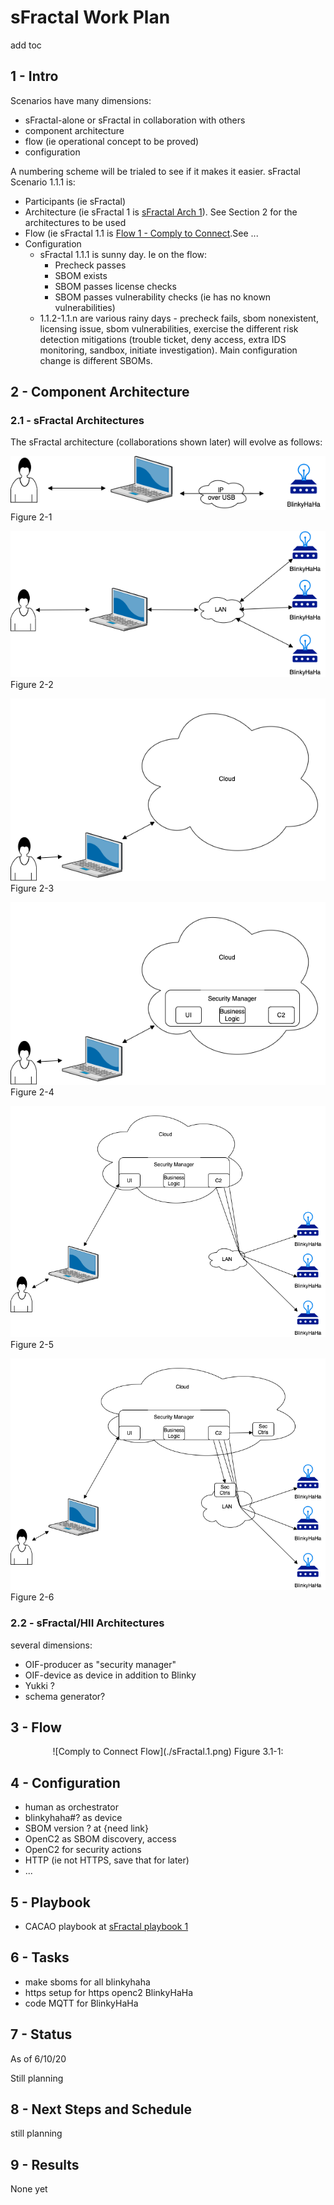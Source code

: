 # sFractal Work Plan
add toc

## 1 - Intro
Scenarios have many dimensions:
- sFractal-alone or sFractal in collaboration with others
- component architecture
- flow (ie operational concept to be proved)
- configuration

A numbering scheme will be trialed to see if it
makes it easier.
sFractal Scenario 1.1.1 is:
- Participants (ie sFractal)
- Architecture (ie sFractal 1 is [sFractal Arch 1](./arch.01.trivial.pi.lan.png)). See Section 2 for the architectures to be used
- Flow (ie sFractal 1.1 is  [Flow 1 - Comply to Connect](./sFractal.1.png).See ...
- Configuration
   - sFractal 1.1.1 is sunny day. Ie on the flow:
      - Precheck passes
      - SBOM exists
      - SBOM passes license checks
      - SBOM passes vulnerability checks (ie has no known vulnerabilities)
    - 1.1.2-1.1.n are various rainy days - precheck fails, sbom nonexistent, licensing issue, sbom vulnerabilities, exercise the different risk detection mitigations (trouble ticket, deny access, extra IDS monitoring, sandbox, initiate investigation). Main configuration change is different SBOMs.

## 2 - Component Architecture

### 2.1 - sFractal Architectures

The sFractal architecture (collaborations shown later) will evolve as follows:
<p align="center">

![Laptop to RPi via USB](./arch.01.trivial.pi.lan.png)
Figure 2-1

![Lan to multiple Pi's](./arch.02.pi.lan.png)
Figure 2-2

![Cloud](./arch.03.cloud.init.png)
Figure 2-3

![Cloud Applications](./arch.04.cloud.securityMgr.png)
Figure 2-4

![Cloud/BlinkyHaHa](./arch.05.cloud.blinky.png)
Figure 2-5

![Security Controls](./arch.06.security.controls.png)
Figure 2-6


</p>

### 2.2 - sFractal/HII Architectures
several dimensions:
- OIF-producer as "security manager"
- OIF-device as device in addition to Blinky
- Yukki ?
- schema generator?

## 3 - Flow

<p align="center">
![Comply to Connect Flow](./sFractal.1.png)
Figure 3.1-1:
</p>

## 4 - Configuration
- human as orchestrator
- blinkyhaha#? as device
- SBOM version ? at {need link}
- OpenC2 as SBOM discovery, access
- OpenC2 for security actions
- HTTP (ie not HTTPS, save that for later)
- ...

## 5 - Playbook
- CACAO playbook at [sFractal playbook 1](./cacaoPlaybook.01.json)

## 6 - Tasks
- make sboms for all blinkyhaha
- https setup for https openc2 BlinkyHaHa
- code MQTT for BlinkyHaHa

## 7 - Status
As of 6/10/20

Still planning

## 8 - Next Steps and Schedule
still planning

## 9 - Results

None yet

